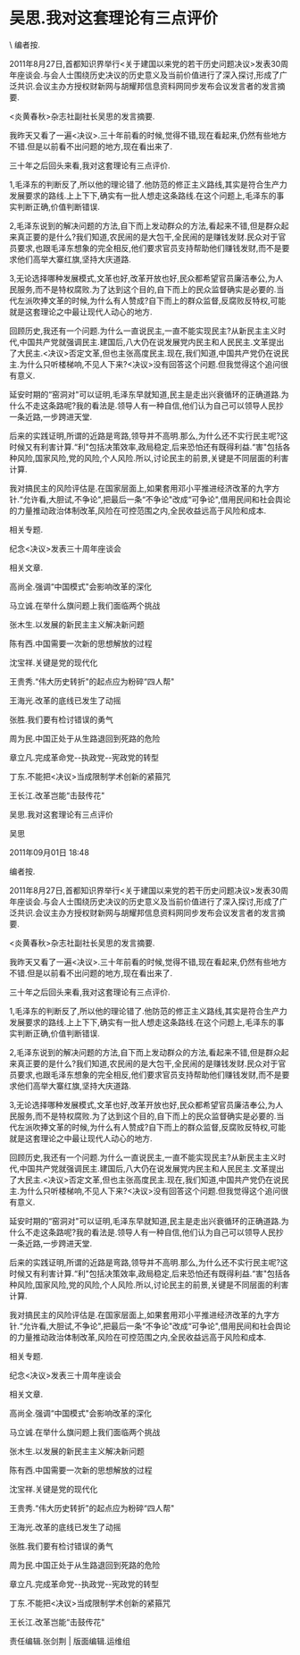 # 吴思.我对这套理论有三点评价  





\ 
编者按.

2011年8月27日,首都知识界举行<关于建国以来党的若干历史问题决议>发表30周年座谈会.与会人士围绕历史决议的历史意义及当前价值进行了深入探讨,形成了广泛共识.会议主办方授权财新网与胡耀邦信息资料网同步发布会议发言者的发言摘要.

<炎黄春秋>杂志社副社长吴思的发言摘要.

我昨天又看了一遍<决议>.三十年前看的时候,觉得不错,现在看起来,仍然有些地方不错.但是以前看不出问题的地方,现在看出来了.

三十年之后回头来看,我对这套理论有三点评价.

1,毛泽东的判断反了,所以他的理论错了.他防范的修正主义路线,其实是符合生产力发展要求的路线.上上下下,确实有一批人想走这条路线.在这个问题上,毛泽东的事实判断正确,价值判断错误.

2,毛泽东说到的解决问题的方法,自下而上发动群众的方法,看起来不错,但是群众起来真正要的是什么?我们知道,农民闹的是大包干,全民闹的是赚钱发财.民众对于官员要求,也跟毛泽东想象的完全相反,他们要求官员支持帮助他们赚钱发财,而不是要求他们高举大寨红旗,坚持大庆道路.

3,无论选择哪种发展模式,文革也好,改革开放也好,民众都希望官员廉洁奉公,为人民服务,而不是特权腐败.为了达到这个目的,自下而上的民众监督确实是必要的.当代左派吹捧文革的时候,为什么有人赞成?自下而上的群众监督,反腐败反特权,可能就是这套理论之中最让现代人动心的地方.

回顾历史,我还有一个问题.为什么一直说民主,一直不能实现民主?从新民主主义时代,中国共产党就强调民主.建国后,八大仍在说发展党内民主和人民民主.文革提出了大民主.<决议>否定文革,但也主张高度民主.现在,我们知道,中国共产党仍在说民主.为什么只听楼梯响,不见人下来?<决议>没有回答这个问题.但我觉得这个追问很有意义.

延安时期的“窑洞对"可以证明,毛泽东早就知道,民主是走出兴衰循环的正确道路.为什么不走这条路呢?我的看法是.领导人有一种自信,他们认为自己可以领导人民抄一条近路,一步跨进天堂.

后来的实践证明,所谓的近路是弯路,领导并不高明.那么,为什么还不实行民主呢?这时候又有利害计算.“利"包括决策效率,政局稳定,后来恐怕还有既得利益.“害"包括各种风险,国家风险,党的风险,个人风险.所以,讨论民主的前景,关键是不同层面的利害计算.

我对搞民主的风险评估是.在国家层面上,如果套用邓小平推进经济改革的九字方针.“允许看,大胆试,不争论",把最后一条“不争论"改成“可争论",借用民间和社会舆论的力量推动政治体制改革,风险在可控范围之内,全民收益远高于风险和成本.

相关专题.

纪念<决议>发表三十周年座谈会

相关文章.

高尚全.强调“中国模式"会影响改革的深化

马立诚.在举什么旗问题上我们面临两个挑战

张木生.以发展的新民主主义解决新问题

陈有西.中国需要一次新的思想解放的过程

沈宝祥.关键是党的现代化

王贵秀.“伟大历史转折"的起点应为粉碎“四人帮"

王海光.改革的底线已发生了动摇

张胜.我们要有检讨错误的勇气

周为民.中国正处于从生路退回到死路的危险

章立凡.完成革命党--执政党--宪政党的转型

丁东.不能把<决议>当成限制学术创新的紧箍咒

王长江.改革岂能“击鼓传花"


吴思.我对这套理论有三点评价

吴思

2011年09月01日 18:48

编者按.

2011年8月27日,首都知识界举行<关于建国以来党的若干历史问题决议>发表30周年座谈会.与会人士围绕历史决议的历史意义及当前价值进行了深入探讨,形成了广泛共识.会议主办方授权财新网与胡耀邦信息资料网同步发布会议发言者的发言摘要.

<炎黄春秋>杂志社副社长吴思的发言摘要.

我昨天又看了一遍<决议>.三十年前看的时候,觉得不错,现在看起来,仍然有些地方不错.但是以前看不出问题的地方,现在看出来了.

三十年之后回头来看,我对这套理论有三点评价.

1,毛泽东的判断反了,所以他的理论错了.他防范的修正主义路线,其实是符合生产力发展要求的路线.上上下下,确实有一批人想走这条路线.在这个问题上,毛泽东的事实判断正确,价值判断错误.

2,毛泽东说到的解决问题的方法,自下而上发动群众的方法,看起来不错,但是群众起来真正要的是什么?我们知道,农民闹的是大包干,全民闹的是赚钱发财.民众对于官员要求,也跟毛泽东想象的完全相反,他们要求官员支持帮助他们赚钱发财,而不是要求他们高举大寨红旗,坚持大庆道路.

3,无论选择哪种发展模式,文革也好,改革开放也好,民众都希望官员廉洁奉公,为人民服务,而不是特权腐败.为了达到这个目的,自下而上的民众监督确实是必要的.当代左派吹捧文革的时候,为什么有人赞成?自下而上的群众监督,反腐败反特权,可能就是这套理论之中最让现代人动心的地方.

回顾历史,我还有一个问题.为什么一直说民主,一直不能实现民主?从新民主主义时代,中国共产党就强调民主.建国后,八大仍在说发展党内民主和人民民主.文革提出了大民主.<决议>否定文革,但也主张高度民主.现在,我们知道,中国共产党仍在说民主.为什么只听楼梯响,不见人下来?<决议>没有回答这个问题.但我觉得这个追问很有意义.

延安时期的“窑洞对"可以证明,毛泽东早就知道,民主是走出兴衰循环的正确道路.为什么不走这条路呢?我的看法是.领导人有一种自信,他们认为自己可以领导人民抄一条近路,一步跨进天堂.

后来的实践证明,所谓的近路是弯路,领导并不高明.那么,为什么还不实行民主呢?这时候又有利害计算.“利"包括决策效率,政局稳定,后来恐怕还有既得利益.“害"包括各种风险,国家风险,党的风险,个人风险.所以,讨论民主的前景,关键是不同层面的利害计算.

我对搞民主的风险评估是.在国家层面上,如果套用邓小平推进经济改革的九字方针.“允许看,大胆试,不争论",把最后一条“不争论"改成“可争论",借用民间和社会舆论的力量推动政治体制改革,风险在可控范围之内,全民收益远高于风险和成本.

相关专题.

纪念<决议>发表三十周年座谈会

相关文章.

高尚全.强调“中国模式"会影响改革的深化

马立诚.在举什么旗问题上我们面临两个挑战

张木生.以发展的新民主主义解决新问题

陈有西.中国需要一次新的思想解放的过程

沈宝祥.关键是党的现代化

王贵秀.“伟大历史转折"的起点应为粉碎“四人帮"

王海光.改革的底线已发生了动摇

张胜.我们要有检讨错误的勇气

周为民.中国正处于从生路退回到死路的危险

章立凡.完成革命党--执政党--宪政党的转型

丁东.不能把<决议>当成限制学术创新的紧箍咒

王长江.改革岂能“击鼓传花"



责任编辑.张剑荆 | 版面编辑.运维组